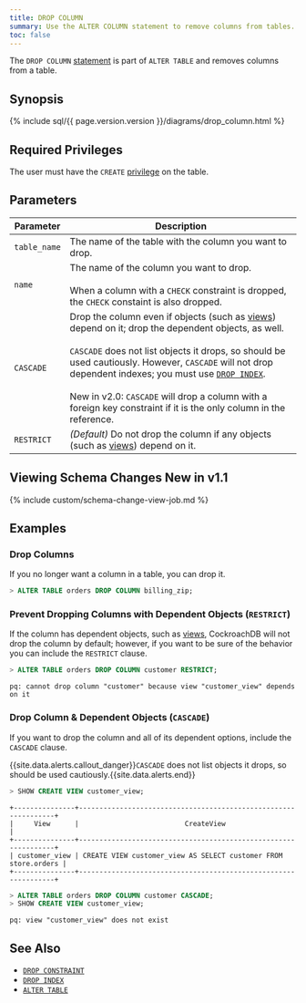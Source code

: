 ```yaml
---
title: DROP COLUMN
summary: Use the ALTER COLUMN statement to remove columns from tables.
toc: false
---
```


The `DROP COLUMN` [statement](sql-statements.html) is part of `ALTER TABLE` and removes columns from a table.

<div id="toc"></div>

## Synopsis

{% include sql/{{ page.version.version }}/diagrams/drop_column.html %}

## Required Privileges

The user must have the `CREATE` [privilege](privileges.html) on the table.

## Parameters

| Parameter | Description |
|-----------|-------------|
| `table_name` | The name of the table with the column you want to drop. |
| `name` | The name of the column you want to drop.<br><br>When a column with a `CHECK` constraint is dropped, the `CHECK` constaint is also dropped. |
| `CASCADE` | Drop the column even if objects (such as [views](views.html)) depend on it; drop the dependent objects, as well.<br><br>`CASCADE` does not list objects it drops, so should be used cautiously. However, `CASCADE` will not drop dependent indexes; you must use [`DROP INDEX`](drop-index.html).<br><br><span class="version-tag">New in v2.0:</span> `CASCADE` will drop a column with a foreign key constraint if it is the only column in the reference. |
| `RESTRICT` | *(Default)* Do not drop the column if any objects (such as [views](views.html)) depend on it. |

## Viewing Schema Changes <span class="version-tag">New in v1.1</span>

{% include custom/schema-change-view-job.md %}

## Examples

### Drop Columns

If you no longer want a column in a table, you can drop it.

``` sql
> ALTER TABLE orders DROP COLUMN billing_zip;
```

### Prevent Dropping Columns with Dependent Objects (`RESTRICT`)

If the column has dependent objects, such as [views](views.html), CockroachDB will not drop the column by default; however, if you want to be sure of the behavior you can include the `RESTRICT` clause.

``` sql
> ALTER TABLE orders DROP COLUMN customer RESTRICT;
```
```
pq: cannot drop column "customer" because view "customer_view" depends on it
```

### Drop Column & Dependent Objects (`CASCADE`)

If you want to drop the column and all of its dependent options, include the `CASCADE` clause.

{{site.data.alerts.callout_danger}}<code>CASCADE</code> does not list objects it drops, so should be used cautiously.{{site.data.alerts.end}}

``` sql
> SHOW CREATE VIEW customer_view;
```
```
+---------------+----------------------------------------------------------------+
|     View      |                          CreateView                            |
+---------------+----------------------------------------------------------------+
| customer_view | CREATE VIEW customer_view AS SELECT customer FROM store.orders |
+---------------+----------------------------------------------------------------+
```
``` sql
> ALTER TABLE orders DROP COLUMN customer CASCADE;
> SHOW CREATE VIEW customer_view;
```
```
pq: view "customer_view" does not exist
```

## See Also

- [`DROP CONSTRAINT`](drop-constraint.html)
- [`DROP INDEX`](drop-index.html)
- [`ALTER TABLE`](alter-table.html)
